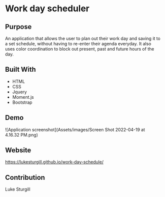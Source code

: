 # Work day scheduler

## Purpose
An application that allows the user to plan out their work day and saving it to a set schedule, without having to re-enter their agenda everyday. It also uses 
color coordination to block out present, past and future hours of the day.

## Built With
* HTML
* CSS
* Jquery
* Moment.js
* Bootstrap

## Demo
![Application screenshot](Assets/images/Screen Shot 2022-04-19 at 4.16.32 PM.png)

## Website
https://lukesturgill.github.io/work-day-schedule/

## Contribution
Luke Sturgill